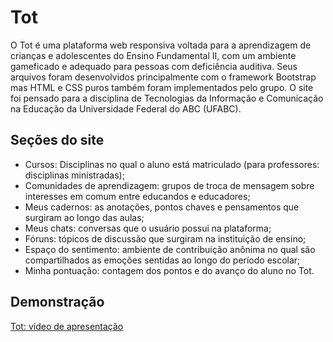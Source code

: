 # Tot
O Tot é uma plataforma web responsiva voltada para a aprendizagem de crianças e adolescentes do Ensino Fundamental II, com um ambiente gameficado e adequado para pessoas com deficiência auditiva. Seus arquivos foram desenvolvidos principalmente com o framework Bootstrap mas HTML e CSS puros também foram implementados pelo grupo. O site foi pensado para a disciplina de Tecnologias da Informação e Comunicação na Educação da Universidade Federal do ABC (UFABC).

## Seções do site
* Cursos: Disciplinas no qual o aluno está matriculado (para professores: disciplinas ministradas);
* Comunidades de aprendizagem: grupos de troca de mensagem sobre interesses em comum entre educandos e educadores;
* Meus cadernos: as anotações, pontos chaves e pensamentos que surgiram ao longo das aulas;
* Meus chats: conversas que o usuário possui na plataforma;
* Fóruns: tópicos de discussão que surgiram na instituição de ensino;
* Espaço do sentimento: ambiente de contribuição anônima no qual são compartilhados as emoções sentidas ao longo do período escolar;
* Minha pontuação: contagem dos pontos e do avanço do aluno no Tot.

## Demonstração
[Tot: vídeo de apresentação](https://drive.google.com/file/d/1mxIjp7YgxhGUiNYXOVUfloQFZXAp_bOz/view?usp=sharing)
